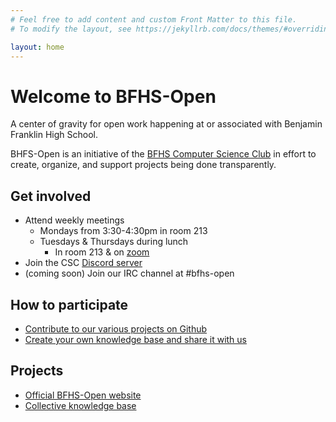 ```yaml
---
# Feel free to add content and custom Front Matter to this file.
# To modify the layout, see https://jekyllrb.com/docs/themes/#overriding-theme-defaults

layout: home
---
```

# Welcome to BFHS-Open
A center of gravity for open work happening at or associated with Benjamin Franklin High School.

BHFS-Open is an initiative of the [BFHS Computer Science Club](/csc) in effort to create, organize, and support projects being done transparently.

## Get involved
- Attend weekly meetings
  - Mondays from 3:30-4:30pm in room 213
  - Tuesdays & Thursdays during lunch
    - In room 213 & on [zoom](https://bfhsla-org.zoom.us/j/92158323105?pwd=UUh5eFpXOVkwZmNQMExIS2hrZ2RwQT09) 
- Join the CSC [Discord server](https://discord.gg/kUd3m8HMG8)
- (coming soon) Join our IRC channel at #bfhs-open

## How to participate
- [Contribute to our various projects on Github](https://github.com/BFHS-Open)
- [Create your own knowledge base and share it with us](https://github.com/BFHS-Open/knowledge-base)


## Projects
- [Official BFHS-Open website](https://github.com/BFHS-Open/bfhs-open.github.io)
- [Collective knowledge base](https://github.com/BFHS-Open/knowledge-base)
